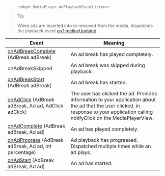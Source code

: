 ---
---

>`codeph MediaPlayer.AdPlaybackEventListener`
>>[!TIP]
>>
>>When ads are inserted into or removed from the media, dispatches the playback event [onTimelineUpdated](http://help.adobe.com/en_US/primetime/api/psdk/javadoc_1.4/com/adobe/mediacore/MediaPlayer.PlaybackEventListener.html#onTimelineUpdated()).
>
<table frame="all" colsep="1" rowsep="1"> 
 <tgroup cols="2" colsep="1" rowsep="1" class="FormatA"> 
  <colspec colnum="1" colname="1" colwidth="1.00*" /> 
  <colspec colnum="2" colname="2" colwidth="1.31*" /> 
  <thead> 
   <tr rowsep="1"> 
    <th colname="1" class="entry">Event </th> 
    <th colname="2" class="entry">Meaning </th> 
   </tr> 
  </thead> 
  <tbody> 
   <tr rowsep="1"> 
    <td colname="1"><span class="codeph"><a href="http://help.adobe.com/en_US/primetime/api/psdk/javadoc_1.4/com/adobe/mediacore/MediaPlayer.AdPlaybackEventListener.html#onAdBreakComplete(com.adobe.mediacore.timeline.advertising.AdBreak)" format="html" scope="external">onAdBreakComplete</a> (AdBreak adBreak) </span></td> 
    <td colname="2">An ad break has played completely. </td> 
   </tr> 
   <tr rowsep="1"> 
    <td colname="1"><span class="codeph">onAdBreakSkipped</span></td> 
    <td colname="2">An ad break was skipped during playback. </td> 
   </tr> 
   <tr rowsep="1"> 
    <td colname="1"><span class="codeph"><a href="http://help.adobe.com/en_US/primetime/api/psdk/javadoc_1.4/com/adobe/mediacore/MediaPlayer.AdPlaybackEventListener.html#onAdBreakStart(com.adobe.mediacore.timeline.advertising.AdBreak)" format="html" scope="external">onAdBreakStart</a> (AdBreak adBreak)</span></td> 
    <td colname="2">An ad break has started. </td> 
   </tr> 
   <tr rowsep="1"> 
    <td colname="1"><span class="codeph"><a href="http://help.adobe.com/en_US/primetime/api/psdk/javadoc_1.4/com/adobe/mediacore/MediaPlayer.AdPlaybackEventListener.html#onAdClick(com.adobe.mediacore.timeline.advertising.AdBreak,%20com.adobe.mediacore.timeline.advertising.Ad,%20com.adobe.mediacore.timeline.advertising.AdClick)" format="html" scope="external">onAdClick</a> (AdBreak adBreak, Ad ad, AdClick adClick) </span></td> 
    <td colname="2">The user has clicked the ad. Provides information to your application about the ad that the user clicked, in response to your application calling <span class="codeph">notifyClick</span> on the <span class="codeph">MediaPlayerView</span>. </td> 
   </tr> 
   <tr rowsep="1"> 
    <td colname="1"><span class="codeph"><a href="http://help.adobe.com/en_US/primetime/api/psdk/javadoc_1.4/com/adobe/mediacore/MediaPlayer.AdPlaybackEventListener.html#onAdComplete(com.adobe.mediacore.timeline.advertising.AdBreak)" format="html" scope="external">onAdComplete</a> (AdBreak adBreak, Ad ad) </span></td> 
    <td colname="2">An ad has played completely. </td> 
   </tr> 
   <tr rowsep="1"> 
    <td colname="1"><span class="codeph"><a href="http://help.adobe.com/en_US/primetime/api/psdk/javadoc_1.4/com/adobe/mediacore/MediaPlayer.AdPlaybackEventListener.html#onAdProgress(com.adobe.mediacore.timeline.advertising.AdBreak,com.adobe.mediacore.timeline.advertising.Ad,%20int)" format="html" scope="external">onAdProgress</a> (AdBreak adBreak, Ad ad, int percentage)</span> </td> 
    <td colname="2">Ad playback has progressed. Dispatched multiple times while an ad plays. </td> 
   </tr> 
   <tr rowsep="0"> 
    <td colname="1"><span class="codeph"><a href="http://help.adobe.com/en_US/primetime/api/psdk/javadoc_1.4/com/adobe/mediacore/MediaPlayer.AdPlaybackEventListener.html#onAdStart(com.adobe.mediacore.timeline.advertising.AdBreak,%20com.adobe.mediacore.timeline.advertising.Ad)" format="html" scope="local">onAdStart</a> (AdBreak adBreak, Ad ad)</span></td> 
    <td colname="2">An ad has started. </td> 
   </tr> 
  </tbody> 
 </tgroup> 
</table>

>
